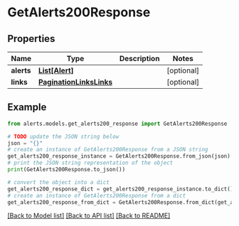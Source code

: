 # GetAlerts200Response


## Properties

Name | Type | Description | Notes
------------ | ------------- | ------------- | -------------
**alerts** | [**List[Alert]**](Alert.md) |  | [optional] 
**links** | [**PaginationLinksLinks**](PaginationLinksLinks.md) |  | [optional] 

## Example

```python
from alerts.models.get_alerts200_response import GetAlerts200Response

# TODO update the JSON string below
json = "{}"
# create an instance of GetAlerts200Response from a JSON string
get_alerts200_response_instance = GetAlerts200Response.from_json(json)
# print the JSON string representation of the object
print(GetAlerts200Response.to_json())

# convert the object into a dict
get_alerts200_response_dict = get_alerts200_response_instance.to_dict()
# create an instance of GetAlerts200Response from a dict
get_alerts200_response_from_dict = GetAlerts200Response.from_dict(get_alerts200_response_dict)
```
[[Back to Model list]](../README.md#documentation-for-models) [[Back to API list]](../README.md#documentation-for-api-endpoints) [[Back to README]](../README.md)


